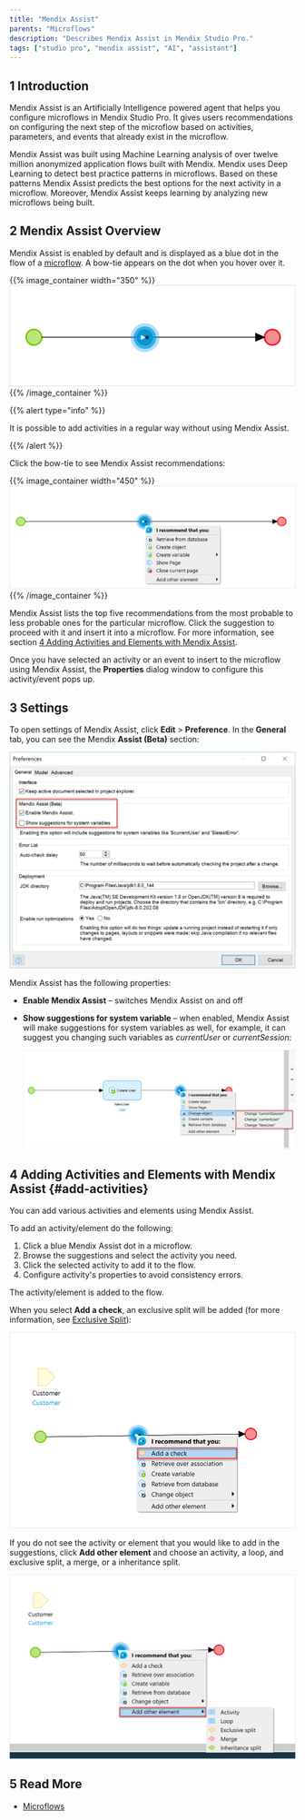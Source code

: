 ```yaml
---
title: "Mendix Assist"
parents: "Microflows"
description: "Describes Mendix Assist in Mendix Studio Pro."
tags: ["studio pro", "mendix assist", "AI", "assistant"]
---
```


## 1 Introduction 

Mendix Assist is an Artificially Intelligence powered agent that helps you configure microflows in Mendix Studio Pro. It gives users recommendations on configuring the next step of the microflow based on activities, parameters, and events that already exist in the microflow.

Mendix Assist was built using Machine Learning analysis of over twelve million anonymized application flows built with Mendix. Mendix uses Deep Learning to detect best practice patterns in microflows. Based on these patterns Mendix Assist predicts the best options for the next activity in a microflow. Moreover, Mendix Assist keeps learning by analyzing new microflows being built.  

## 2 Mendix Assist Overview

Mendix Assist is enabled by default and is displayed as a blue dot in the flow of a [microflow](microflows). A bow-tie appears on the dot when you hover over it. 

{{% image_container width="350" %}}
![Mendix Assist Icon](attachments/mx-assist-studio-pro/mendix-assist-icon.png)
{{% /image_container %}}

{{% alert type="info" %}}

It is possible to add activities in a regular way without using Mendix Assist. 

{{% /alert %}}

Click the bow-tie to see Mendix Assist recommendations: 

{{% image_container width="450" %}}![](attachments/mx-assist-studio-pro/mx-assist-recommendations.png)
{{% /image_container %}}

Mendix Assist lists the top five recommendations from the most probable to less probable ones for the particular microflow. Click the suggestion to proceed with it and insert it into a microflow. For more information, see section [4 Adding Activities and Elements with Mendix Assist](#add-activities).

Once you have selected an activity or an event to insert to the microflow using Mendix Assist, the
**Properties** dialog window to configure this activity/event pops up.

## 3 Settings

To open settings of Mendix Assist, click **Edit** > **Preference**. In the **General** tab, you can see the Mendix **Assist (Beta)** section:

![](attachments/mx-assist-studio-pro/mx-assist-properties.png)

Mendix Assist has the following properties:

* **Enable Mendix Assist** – switches Mendix Assist on and off

* **Show suggestions for system variable** – when enabled, Mendix Assist will make suggestions for system variables as well, for example, it can suggest you changing such variables as *currentUser* or *currentSession*:

  ![](attachments/mx-assist-studio-pro/mx-assist-system-variables.png)

## 4 Adding Activities and Elements with Mendix Assist {#add-activities}

You can add various activities and elements using Mendix Assist. 

To add an activity/element do the following:

1. Click a blue Mendix Assist dot in a microflow.
2. Browse the suggestions and select the activity you need.
3. Click the selected activity to add it to the flow.
4. Configure activity's properties to avoid consistency errors.

The activity/element is added to the flow.

When you select **Add a check**, an exclusive split will be added (for more information, see [Exclusive Split](exclusive-split)):

![](attachments/mx-assist-studio-pro/mx-assist-add-check.png) 

If you do not see the activity or element that you would like to add in the suggestions, click **Add other element** and choose an activity, a loop, and exclusive split, a merge, or a inheritance split.

![](attachments/mx-assist-studio-pro/mx-assist-add-other-element.png)

## 5 Read More

* [Microflows](microflows)
